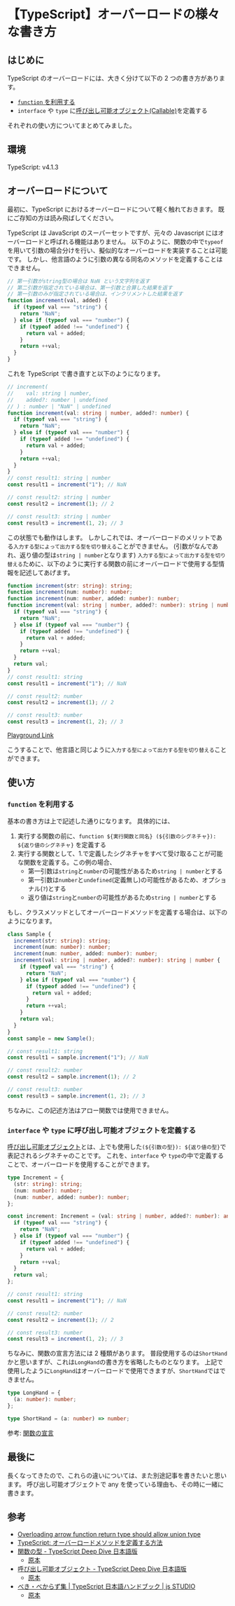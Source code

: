 # 【TypeScript】オーバーロードの様々な書き方

## はじめに

TypeScript のオーバーロードには、大きく分けて以下の 2 つの書き方があります。

- [`function` を利用する](https://typescript-jp.gitbook.io/deep-dive/type-system/functions#brdo)
- `interface` や `type` に[呼び出し可能オブジェクト(Callable)](https://basarat.gitbook.io/typescript/type-system/callable)を定義する

それぞれの使い方についてまとめてみました。

## 環境

TypeScript: v4.1.3

## オーバーロードについて

最初に、TypeScript におけるオーバーロードについて軽く触れておきます。
既にご存知の方は読み飛ばしてください。

TypeScript は JavaScript のスーパーセットですが、元々の Javascript にはオーバーロードと呼ばれる機能はありません。
以下のように、関数の中で`typeof`を用いて引数の場合分けを行い、擬似的なオーバーロードを実装することは可能です。
しかし、他言語のように引数の異なる同名のメソッドを定義することはできません。

```js
// 第一引数がstring型の場合は NaN という文字列を返す
// 第二引数が指定されている場合は、第一引数と合算した結果を返す
// 第一引数のみが指定されている場合は、インクリメントした結果を返す
function increment(val, added) {
  if (typeof val === "string") {
    return "NaN";
  } else if (typeof val === "number") {
    if (typeof added !== "undefined") {
      return val + added;
    }
    return ++val;
  }
}
```

これを TypeScript で書き直すと以下のようになります。

```ts
// increment(
//    val: string | number,
//    added?: number | undefined
// ) : number | "NaN" | undefined
function increment(val: string | number, added?: number) {
  if (typeof val === "string") {
    return "NaN";
  } else if (typeof val === "number") {
    if (typeof added !== "undefined") {
      return val + added;
    }
    return ++val;
  }
}
// const result1: string | number
const result1 = increment("1"); // NaN

// const result2: string | number
const result2 = increment(1); // 2

// const result3: string | number
const result3 = increment(1, 2); // 3
```

この状態でも動作はします。
しかしこれでは、オーバーロードのメリットである`入力する型によって出力する型を切り替える`ことができません。
(引数がなんであれ、返り値の型は`string | number`となります)
`入力する型によって出力する型を切り替える`ために、以下のように実行する関数の前にオーバーロードで使用する型情報を記述してあげます。

```ts
function increment(str: string): string;
function increment(num: number): number;
function increment(num: number, added: number): number;
function increment(val: string | number, added?: number): string | number {
  if (typeof val === "string") {
    return "NaN";
  } else if (typeof val === "number") {
    if (typeof added !== "undefined") {
      return val + added;
    }
    return ++val;
  }
  return val;
}
// const result1: string
const result1 = increment("1"); // NaN

// const result2: number
const result2 = increment(1); // 2

// const result3: number
const result3 = increment(1, 2); // 3
```

[Playground Link](https://www.typescriptlang.org/play?ts=4.1.3#code/GYVwdgxgLglg9mABDSAnApgW3WKAKAZylQC5EjUUBzASjIuoG4BYAKFElgWTSx3zAhMZQZgBG6VHUSiJqFu3DR4SFBAzZceUSKFyANIgCGAExPoTu8ZOmzJCjsu5qN-PADcjAG3rFqiAB8ZPUlDU3MTAH4rOWkGMCpA4OtURABvNkRkYEQ8KABPAAd0OBzPL0QAXmrEACJ4qlqadMysxAwoEFQkWoA5I17ahSyAX0R0LwJ0bNyC4tLEcqqa2rtUJpbWNpm8opKc8ItEAEIV8HNgFAsNjK3t9vRO7sXvRABqYzMLYbaR1qz-g8nkg3m9yj8-ncOl0kOC2JCAPQIxAQBBEB4EEBeKAARl8lASbFRYHRGEx2JxVR46j4WlqOKajEQSMQ-V6RLRcC86AAdF44FQ8GSsbiaGwWcTSehyVAAEwxSQcklQDEi2VUly0-A4mhMlmypUELm8-mC4XY2Vi1ji5GSlXmqAAZgVqEN9ulIsdGt4mm1hkteuRjsNxr5AqFHuxjqtQA)

こうすることで、他言語と同じように`入力する型によって出力する型を切り替える`ことができます。

## 使い方

### `function` を利用する

基本の書き方は上で記述した通りになります。
具体的には、

1. 実行する関数の前に、`function ${実行関数と同名} (${引数のシグネチャ}): ${返り値のシグネチャ}` を定義する
2. 実行する関数として、1.で定義したシグネチャをすべて受け取ることが可能な関数を定義する。この例の場合、
   - 第一引数は`string`と`number`の可能性があるため`string | number`とする
   - 第一引数は`number`と`undefined`(定義無し)の可能性があるため、オプショナル(`?`)とする
   - 返り値は`string`と`number`の可能性があるため`string | number`とする

もし、クラスメソッドとしてオーバーロードメソッドを定義する場合は、以下のようになります。

```ts
class Sample {
  increment(str: string): string;
  increment(num: number): number;
  increment(num: number, added: number): number;
  increment(val: string | number, added?: number): string | number {
    if (typeof val === "string") {
      return "NaN";
    } else if (typeof val === "number") {
      if (typeof added !== "undefined") {
        return val + added;
      }
      return ++val;
    }
    return val;
  }
}
const sample = new Sample();

// const result1: string
const result1 = sample.increment("1"); // NaN

// const result2: number
const result2 = sample.increment(1); // 2

// const result3: number
const result3 = sample.increment(1, 2); // 3
```

ちなみに、この記述方法はアロー関数では使用できません。

### `interface` や `type` に呼び出し可能オブジェクトを定義する

[呼び出し可能オブジェクト](https://typescript-jp.gitbook.io/deep-dive/type-system/callable)とは、上でも使用した`(${引数の型}): ${返り値の型}`で表記されるシグネチャのことです。
これを、`interface` や `type`の中で定義することで、オーバーロードを使用することができます。

```ts
type Increment = {
  (str: string): string;
  (num: number): number;
  (num: number, added: number): number;
};

const increment: Increment = (val: string | number, added?: number): any => {
  if (typeof val === "string") {
    return "NaN";
  } else if (typeof val === "number") {
    if (typeof added !== "undefined") {
      return val + added;
    }
    return ++val;
  }
  return val;
};

// const result1: string
const result1 = increment("1"); // NaN

// const result2: number
const result2 = increment(1); // 2

// const result3: number
const result3 = increment(1, 2); // 3
```

ちなみに、関数の宣言方法には 2 種類があります。
普段使用するのは`ShortHand`かと思いますが、これは`LongHand`の書き方を省略したものとなります。
上記で使用したように`LongHand`はオーバーロードで使用できますが、`ShortHand`ではできません。

```ts
type LongHand = {
  (a: number): number;
};

type ShortHand = (a: number) => number;
```

参考: [関数の宣言](https://typescript-jp.gitbook.io/deep-dive/type-system/functions#no)

## 最後に

長くなってきたので、これらの違いについては、また別途記事を書きたいと思います。
呼び出し可能オブジェクトで any を使っている理由も、その時に一緒に書きます。

## 参考

- [Overloading arrow function return type should allow union type](https://github.com/microsoft/TypeScript/issues/33482)
- [TypeScript: オーバーロードメソッドを定義する方法](https://qiita.com/suin/items/7d6837a0342b36891099)
- [関数の型 - TypeScript Deep Dive 日本語版](https://typescript-jp.gitbook.io/deep-dive/type-system/functions#brdo)
  - [原本](https://basarat.gitbook.io/typescript/type-system/functions#overloading)
- [呼び出し可能オブジェクト - TypeScript Deep Dive 日本語版](https://typescript-jp.gitbook.io/deep-dive/type-system/callable)
  - [原本](https://basarat.gitbook.io/typescript/type-system/callable)
- [べき・べからず集 | TypeScript 日本語ハンドブック | js STUDIO](http://js.studio-kingdom.com/typescript/declaration_files/dos_and_donts#function_overloads)
  - [原本](https://github.com/microsoft/TypeScript-Handbook/blob/master/pages/declaration%20files/Do's%20and%20Don'ts.md)


